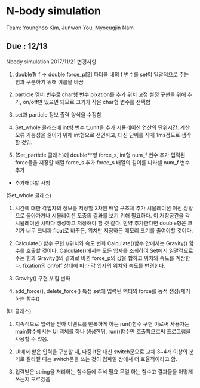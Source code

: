 # N-body simulation
Team: Younghoo Kim, Junwon You, Myoeugjin Nam

Due : 12/13
----------------------------------------------------------------------------------------------
Nbody simulation 2017/11/21 변경사항

1.  double형 f  ->  double force_p[2]
	파티클 내의 f 변수를 set이 일괄적으로 주는 힘과 구분하기 위해 이름을 바꿈

2.  particle 멤버 변수로 char형 변수 pixation를 추가
	위치 고정 설정 구현을 위해 추가, on/off만 있으면 되므로 크기가 작은 char형 변수를 선택함

3.	set과 particle 정보 출력 양식을 수정함

4.	Set_whole 클래스에 int형 변수 t_unit을 추가
	시뮬레이션 연산의 단위시간. 계산 오류 가능성을 줄이기 위해 int형으로 선언하고, 대신 단위를 작게 1ms정도로 생각할 것임.
	
5. (Set_particle 클래스)에 double**형 force_s, int형 num_f 변수 추가
	입력된 force들을 저장할 배열 force_s 추가
	force_s 배열의 길이를 나타낼 num_f 변수 추가

* 추가해야할 사항

(Set_whole 클래스)

1. 시간에 대한 각입자의 정보를 저장할 2차원 배열 구조체 추가
	시뮬레이션 이전 상황으로 돌아가거나 시뮬레이션 도중의 결과를 보기 위해 필요하다.
	이 저장공간을 각 시뮬레이션 시마다 생성하고 저장해야 할 것 같다.
	만약 추가한다면 double형은 크기가 너무 크니까 float로 바꾸든, 위치만 저장하든 메모리 크기를 줄여야할 것이다. 

2. Calculate() 함수 구현 //위치와 속도 변화
	Calculate()함수 안에서는 Gravity() 함수를 호출할 것이다. 
	Calculate()에서는 모든 입자를 조회하여 Set에서 일괄적으로 주는 힘과 Gravity()의 결과로 바뀐 force_p의 값을 합하고 위치와 속도를 계산한다.
	fixation의 on/off 상태에 따라 각 입자의 위치와 속도를 변경한다.

3. Gravity() 구현 // 힘 변화
	

4. add_force(), delete_force()
	특정 set에 입력된 벡터의 force를 동적 생성/제거하는 함수()

(UI 클래스)

1. 지속적으로 입력을 받아 이벤트를 반복하게 하는 run()함수 구현
	이로써 사용자는 main함수에서는 UI 객체를 하나 생성한뒤, run()함수만 호출함으로써 프로그램을 사용할 수 있음.

2. UI에서 받은 입력을 구분할 때, 다중 if문 대신 switch문으로 교체
	3~4개 이상의 분기로 갈라질 때는 switch문을 쓰는 것이 컴파일 상에서 더 효율적이라고 함.

3. 입력받은 string을 처리하는 함수들에 주석 필요
	무얼 하는 함수고 결과물을 어떻게 쓰는지 모르겠음
